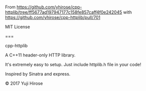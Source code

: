 From https://github.com/yhirose/cpp-httplib/tree/ff5677ad197947177c158fe857caff4f0e242045 with https://github.com/yhirose/cpp-httplib/pull/701

MIT License

===

cpp-httplib

A C++11 header-only HTTP library.

It's extremely easy to setup. Just include httplib.h file in your code!

Inspired by Sinatra and express.

© 2017 Yuji Hirose
